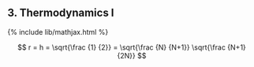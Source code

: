 ## 3. Thermodynamics I

{% include lib/mathjax.html %}

$$ r = h = \sqrt{\frac {1} {2}} = \sqrt{\frac {N} {N+1}} \sqrt{\frac {N+1} {2N}} $$

